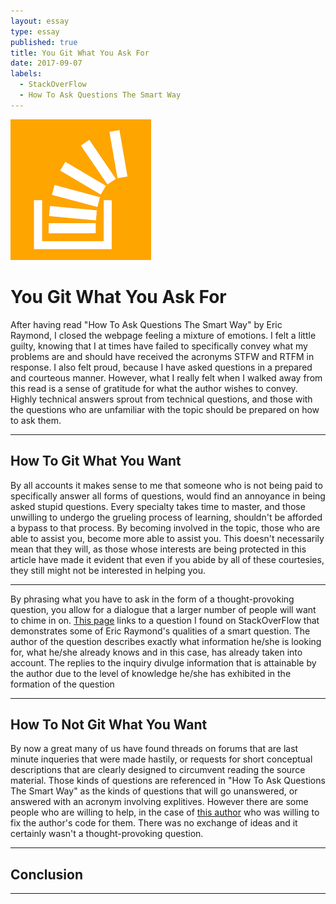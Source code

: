 ```yaml
---
layout: essay
type: essay
published: true
title: You Git What You Ask For
date: 2017-09-07
labels:
  - StackOverFlow
  - How To Ask Questions The Smart Way
---
```


<img class="ui medium left floated image" src="../images/stack.png">

# You Git What You Ask For 

After having read "How To Ask Questions The Smart Way" by Eric Raymond, I closed the webpage feeling a mixture of emotions. I felt a little guilty, knowing that I at times have failed to specifically convey what my problems are and should have received the acronyms STFW and RTFM in response. I also felt proud, because I have asked questions in a prepared and courteous manner. However, what I really felt when I walked away from this read is a sense of gratitude for what the author wishes to convey. Highly technical answers sprout from technical questions, and those with the questions who are unfamiliar with the topic should be prepared on how to ask them. 

<hr>

## How To Git What You Want

By all accounts it makes sense to me that someone who is not being paid to specifically answer all forms of questions, would find an annoyance in being asked stupid questions. Every specialty takes time to master, and those unwilling to undergo the grueling process of learning, shouldn't be afforded a bypass to that process. By becoming involved in the topic, those who are able to assist you, become more able to assist you. This doesn't necessarily mean that they will, as those whose interests are being protected in this article have made it evident that even if you abide by all of these courtesies, they still might not be interested in helping you.

<hr>

By phrasing what you have to ask in the form of a thought-provoking question, you allow for a dialogue that a larger number of people will want to chime in on. [This page](https://stackoverflow.com/questions/5062614/how-to-decide-when-to-use-node-js) links to a question I found on StackOverFlow that demonstrates some of Eric Raymond's qualities of a smart question. The author of the question describes exactly what information he/she is looking for, what he/she already knows and in this case, has already taken into account. The replies to the inquiry divulge information that is attainable by the author due to the level of knowledge he/she has exhibited in the formation of the question

<hr>

## How To Not Git What You Want

By now a great many of us have found threads on forums that are last minute inqueries that were made hastily, or requests for short conceptual descriptions that are clearly designed to circumvent reading the source material. Those kinds of questions are referenced in "How To Ask Questions The Smart Way" as the kinds of questions that will go unanswered, or answered with an acronym involving explitives. However there are some people who are willing to help, in the case of [this author](https://stackoverflow.com/questions/43940886/xaml-code-wont-compile) who was willing to fix the author's code for them. There was no exchange of ideas and it certainly wasn't a thought-provoking question.

<hr>
	
## Conclusion

 

<hr>
